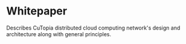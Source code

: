 # Whitepaper
Describes CuTopia distributed cloud computing network's design and architecture along with general principles.
